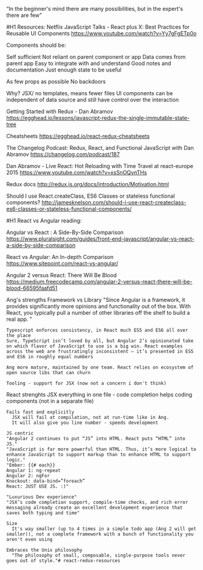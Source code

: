 
“In the beginner's mind there are many possibilities, but in the expert's there are few”

#H1 Resources:
Netflix JavaScript Talks - React plus X: Best Practices for Reusable UI Components
https://www.youtube.com/watch?v=Yy7gFgETp0o

  Components should be:

  Self sufficient
    Not reliant on parent component or app
    Data comes from parent app
  Easy to integrate with and understand
    Good notes and documentation
  Just enough state to be useful

  As few props as possible
  No backdoors

  Why?
  JSX/ no templates, means fewer files
  UI components can be independent of data source and still have control over the interaction


Getting Started with Redux - Dan Abramov
https://egghead.io/lessons/javascript-redux-the-single-immutable-state-tree

Cheatsheets
https://egghead.io/react-redux-cheatsheets


The Changelog Podcast: Redux, React, and Functional JavaScript with Dan Abramov
https://changelog.com/podcast/187

Dan Abramov - Live React: Hot Reloading with Time Travel at react-europe 2015
https://www.youtube.com/watch?v=xsSnOQynTHs

Redux docs
http://redux.js.org/docs/introduction/Motivation.html

Should I use React.createClass, ES6 Classes or stateless functional components?
http://jamesknelson.com/should-i-use-react-createclass-es6-classes-or-stateless-functional-components/


#H1 React vs Angular reading:

Angular vs React : A Side-By-Side Comparison
https://www.pluralsight.com/guides/front-end-javascript/angular-vs-react-a-side-by-side-comparison

React vs Angular: An In-depth Comparison
https://www.sitepoint.com/react-vs-angular/

Angular 2 versus React: There Will Be Blood
https://medium.freecodecamp.com/angular-2-versus-react-there-will-be-blood-66595faafd51

  Ang's strengths
    Framework vs Library
    "Since Angular is a framework, it provides significantly more opinions and functionality out of the box. With React, you typically pull a number of other libraries off the shelf to build a real app. "

    Typescript enforces consistency, in React much ES5 and ES6 all over the place
    Sure, TypeScript isn’t loved by all, but Angular 2’s opinionated take on which flavor of JavaScript to use is a big win. React examples across the web are frustratingly inconsistent — it’s presented in ES5 and ES6 in roughly equal numbers

    Ang more mature, maintained by one team. React relies on ecosystem of open source libs that can churn

    Tooling - support for JSX (now not a concern i don't think)

  React strenghts
    JSX
      everything in one file - code completion helps coding components (not in a separate file)

    Fails fast and explicitly
      JSX will fail at compilation, not at run-time like in Ang.
      It will also give you line number - speeds development

    JS centric
    "Angular 2 continues to put “JS” into HTML. React puts “HTML” into JS."
    "JavaScript is far more powerful than HTML. Thus, it’s more logical to enhance JavaScript to support markup than to enhance HTML to support logic."
    "Ember: {{# each}}
    Angular 1: ng-repeat
    Angular 2: ngFor
    Knockout: data-bind=”foreach”
    React: JUST USE JS. :)"

    "Luxurious Dev experience"
    "JSX’s code completion support, compile-time checks, and rich error messaging already create an excellent development experience that saves both typing and time"

    Size
      It's way smaller (up to 4 times in a simple todo app (Ang 2 will get smaller)), not a complete framework with a bunch of functionality you aren't even using

    Embraces the Unix philosophy
      "The philosophy of small, composable, single-purpose tools never goes out of style."# react-redux-resources
